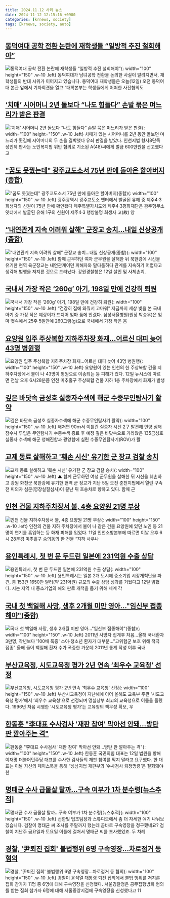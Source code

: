 ```yaml
---
title: 2024.11.12 사회 뉴스
date: 2024-11-12 12:15:16 +0900
categories: [krnews, society]
tags: [krnews, society, auto]
---
```

## [동덕여대 공학 전환 논란에 재학생들 “일방적 추진 철회해야”](https://n.news.naver.com/mnews/article/056/0011836195)

![동덕여대 공학 전환 논란에 재학생들 “일방적 추진 철회해야”](https://mimgnews.pstatic.net/image/origin/056/2024/11/12/11836195.jpg?type=nf220_150){: width="100" height="150" .w-10 .left}
동덕여대가 남녀공학 전환을 논의한 사실이 알려지면서, 재학생들의 반대 시위가 이어지고 있습니다. 동덕여대 재학생들은 오늘(12일) 오전 동덕여대 본관 앞에서 기자회견을 열고 “대학본부는 학생들에게 어떠한 사전협의도

## [‘치매’ 시어머니 2년 돌보다 “나도 힘들다” 손발 묶은 며느리가 받은 판결](https://n.news.naver.com/mnews/article/081/0003494463)

![‘치매’ 시어머니 2년 돌보다 “나도 힘들다” 손발 묶은 며느리가 받은 판결](https://mimgnews.pstatic.net/image/origin/081/2024/11/12/3494463.jpg?type=nf220_150){: width="100" height="150" .w-10 .left}
치매가 있는 시어머니를 2년 동안 돌보던 며느리가 홧김에 시어머니의 두 손을 결박했다 유죄 판결을 받았다. 인천지법 형사8단독 성인혜 판사는 노인복지법 위반 혐의로 기소된 A(48)씨에게 벌금 600만원을 선고했다고

## ["꿈도 못꿨는데" 광주교도소서 75년 만에 돌아온 할아버지(종합)](https://n.news.naver.com/mnews/article/421/0007901466)

!["꿈도 못꿨는데" 광주교도소서 75년 만에 돌아온 할아버지(종합)](https://mimgnews.pstatic.net/image/origin/421/2024/11/12/7901466.jpg?type=nf220_150){: width="100" height="150" .w-10 .left}
광주광역시 광주교도소 옛터에서 발굴된 유해 중 제주4·3 희생자의 신원이 75년 만에 확인됐다 제주특별자치도와 제주4·3평화재단은 광주형무소 옛터에서 발굴된 유해 1구의 신원이 제주4·3 행방불명 희생자 고(故) 양

## [“내연관계 지속 어려워 살해” 군장교 송치…내일 신상공개(종합)](https://n.news.naver.com/mnews/article/421/0007901417)

![“내연관계 지속 어려워 살해” 군장교 송치…내일 신상공개(종합)](https://mimgnews.pstatic.net/image/origin/421/2024/11/12/7901417.jpg?type=nf220_150){: width="100" height="150" .w-10 .left}
함께 근무하던 여자 군무원을 살해한 뒤 북한강에 시신을 유기한 현역 육군장교는 내연관계이던 피해자와 말다툼하다 관계를 지속하기 어렵다고 생각해 범행을 저지른 것으로 드러났다. 강원경찰청은 12일 살인 및 사체손괴,

## [국내서 가장 작은 ‘260g’ 아기, 198일 만에 건강히 퇴원](https://n.news.naver.com/mnews/article/016/0002387037)

![국내서 가장 작은 ‘260g’ 아기, 198일 만에 건강히 퇴원](https://mimgnews.pstatic.net/image/origin/016/2024/11/12/2387037.jpg?type=nf220_150){: width="100" height="150" .w-10 .left}
“건강히 집에 와줘서 고마워” 지금까지 세상 빛을 본 국내 아기 중 가장 작은 예랑이가 드디어 엄마 품에 안겼다. 삼성서울병원(원장 박승우)은 엄마 뱃속에서 25주 5일만에 260그램(g)으로 국내에서 가장 작은 몸

## [요양원 입주 주상복합 지하주차장 화재…어르신 대피 늦어 43명 병원행](https://n.news.naver.com/mnews/article/008/0005112967)

![요양원 입주 주상복합 지하주차장 화재…어르신 대피 늦어 43명 병원행](https://mimgnews.pstatic.net/image/origin/008/2024/11/12/5112967.jpg?type=nf220_150){: width="100" height="150" .w-10 .left}
요양원이 있는 인천의 한 주상복합 건물 지하주차장에서 불이 나 43명이 병원으로 이송되는 등 피해가 컸다. 12일 뉴시스에 따르면 전날 오후 6시28분쯤 인천 미추홀구 주상복합 건물 지하 1층 주차장에서 화재가 발생

## [깊은 바닷속 금성호 실종자수색에 해군 수중무인탐사기 활약](https://n.news.naver.com/mnews/article/001/0015038121)

![깊은 바닷속 금성호 실종자수색에 해군 수중무인탐사기 활약](https://mimgnews.pstatic.net/image/origin/001/2024/11/11/15038121.jpg?type=nf220_150){: width="100" height="150" .w-10 .left}
해저면 90ｍ서 이틀간 실종자 시신 2구 발견해 인양 심해잠수사 투입은 무인탐사기 수중수색 종료 후 예정 깊은 바닷속으로 가라앉은 135금성호 실종자 수색에 해군 청해진함과 광양함에 실린 수중무인탐사기(ROV)가 활

## [교제 동료 살해하고 '훼손 시신' 유기한 군 장교 검찰 송치](https://n.news.naver.com/mnews/article/055/0001205465)

![교제 동료 살해하고 '훼손 시신' 유기한 군 장교 검찰 송치](https://mimgnews.pstatic.net/image/origin/055/2024/11/12/1205465.jpg?type=nf220_150){: width="100" height="150" .w-10 .left}
▲ 함께 근무하던 여성 군무원을 살해한 뒤 시신을 훼손하고 강원 화천군 북한강에 유기한 현역 군 장교가 지난 5일 오전 춘천지법에서 열린 구속 전 피의자 심문(영장실질심사)이 끝난 뒤 호송차로 향하고 있다. 함께 근

## [인천 건물 지하주차장서 불, 4층 요양원 21명 부상](https://n.news.naver.com/mnews/article/020/0003597588)

![인천 건물 지하주차장서 불, 4층 요양원 21명 부상](https://mimgnews.pstatic.net/image/origin/020/2024/11/12/3597588.jpg?type=nf220_150){: width="100" height="150" .w-10 .left}
인천의 건물 지하 주차장에서 불이 나 같은 건물 요양원에 있던 노인 등 21명이 연기를 흡입하는 등 화재 피해를 입었다. 11일 인천소방본부에 따르면 이날 오후 6시 28분경 미추홀구 숭의동의 한 건물 “지하 사우나

## [용인특례시, 첫 번 문 두드린 일본에 231억원 수출 상담](https://n.news.naver.com/mnews/article/003/0012897571)

![용인특례시, 첫 번 문 두드린 일본에 231억원 수출 상담](https://mimgnews.pstatic.net/image/origin/003/2024/11/12/12897571.jpg?type=nf220_150){: width="100" height="150" .w-10 .left}
용인특례시는 일본 2개 도시에 중소기업 시장개척단을 파견, 총 153건 1650만 달러(약 231억원) 규모의 수출 상담 성과를 거뒀다고 12일 밝혔다. 시는 지역 내 중소기업의 해외 판로 개척을 돕기 위해 세계 각

## [국내 첫 백일해 사망, 생후 2개월 미만 영아…"임신부 접종해야"(종합)](https://n.news.naver.com/mnews/article/001/0015039983)

![국내 첫 백일해 사망, 생후 2개월 미만 영아…"임신부 접종해야"(종합)](https://mimgnews.pstatic.net/image/origin/001/2024/11/12/15039983.jpg?type=nf220_150){: width="100" height="150" .w-10 .left}
2011년 사망자 집계후 처음…올해 국내환자 3만명, 작년보다 '100배 폭증' 소아·청소년 환자가 대부분…"고위험군 보호 위해 적극 접종" 올해 들어 백일해 환자 수가 폭증한 가운데 2011년 통계 작성 이후 국내

## [부산교육청, 시도교육청 평가 2년 연속 ‘최우수 교육청’ 선정](https://n.news.naver.com/mnews/article/016/0002387112)

![부산교육청, 시도교육청 평가 2년 연속 ‘최우수 교육청’ 선정](https://mimgnews.pstatic.net/image/origin/016/2024/11/12/2387112.jpg?type=nf220_150){: width="100" height="150" .w-10 .left}
부산시교육청이 지난해에 이어 올해도 교육부 주관 ‘시도교육청 평가’에서 ‘최우수 교육청’으로 선정되며 명실상부 최고의 교육청으로 이름을 올렸다. 1996년 처음 시행한 ‘시도교육청 평가’는 교육청의 책무성 확보, 우

## [한동훈 "李대표 수사검사 '재판 참여' 막아선 안돼…방탄 판 깔아주는 격"](https://n.news.naver.com/mnews/article/011/0004414061)

![한동훈 "李대표 수사검사 '재판 참여' 막아선 안돼…방탄 판 깔아주는 격"](https://mimgnews.pstatic.net/image/origin/011/2024/11/12/4414061.jpg?type=nf220_150){: width="100" height="150" .w-10 .left}
한동훈 국민의힘 대표는 12일 법원을 향해 이재명 더불어민주당 대표를 수사한 검사들의 재판 참여를 막지 말라고 요구했다. 한 대표는 이날 자신의 페이스북을 통해 “성남지법 재판부의 ‘수사검사 퇴정명령’은 철회돼야 한

## [명태균 수사 급물살 탈까…구속 여부가 1차 분수령[뉴스추적]](https://n.news.naver.com/mnews/article/057/0001852941)

![명태균 수사 급물살 탈까…구속 여부가 1차 분수령[뉴스추적]](https://mimgnews.pstatic.net/image/origin/057/2024/11/11/1852941.jpg?type=nf220_150){: width="100" height="150" .w-10 .left}
선한빛 법조팀장과 스튜디오에서 좀 더 자세한 얘기 나눠보겠습니다. 검찰이 명태균 씨 조사를 주말까지 했는데 곧바로 구속영장을 청구했네요? 검찰이 지난주 금요일과 토요일 이틀에 걸쳐서 명태균 씨를 조사했었죠. 두 차례

## [경찰, '尹퇴진 집회' 불법행위 6명 구속영장…차로점거 등 혐의](https://n.news.naver.com/mnews/article/003/0012896736)

![경찰, '尹퇴진 집회' 불법행위 6명 구속영장…차로점거 등 혐의](https://mimgnews.pstatic.net/image/origin/003/2024/11/11/12896736.jpg?type=nf220_150){: width="100" height="150" .w-10 .left}
경찰이 윤석열 대통령 퇴진 집회에서 불법 행위를 저지른 집회 참가자 11명 중 6명에 대해 구속영장을 신청했다. 서울경찰청은 공무집행방희 혐의를 받는 집회 참가자 6명에 대해 서울중앙지검에 구속영장을 신청했다고 11

